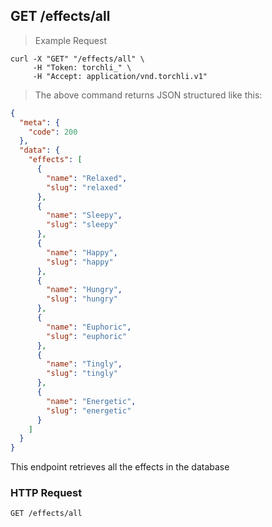 ## GET /effects/all

> Example Request

```shell
curl -X "GET" "/effects/all" \
     -H "Token: torchli_" \
     -H "Accept: application/vnd.torchli.v1"
```

> The above command returns JSON structured like this:

```json
{
  "meta": {
    "code": 200
  },
  "data": {
    "effects": [
      {
        "name": "Relaxed",
        "slug": "relaxed"
      },
      {
        "name": "Sleepy",
        "slug": "sleepy"
      },
      {
        "name": "Happy",
        "slug": "happy"
      },
      {
        "name": "Hungry",
        "slug": "hungry"
      },
      {
        "name": "Euphoric",
        "slug": "euphoric"
      },
      {
        "name": "Tingly",
        "slug": "tingly"
      },
      {
        "name": "Energetic",
        "slug": "energetic"
      }
    ]
  }
}
```

This endpoint retrieves all the effects in the database

### HTTP Request

`GET /effects/all`